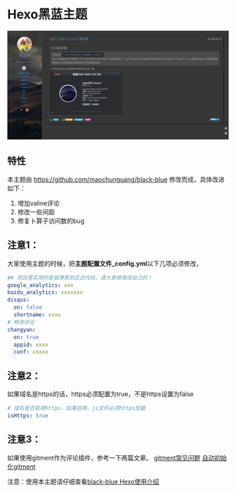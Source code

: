 # Hexo黑蓝主题
![](https://raw.githubusercontent.com/fengwenhua/ImageBed/master/20190301105019.png)

## 特性
本主题由 https://github.com/maochunguang/black-blue 修改而成，具体改进如下：
1. 增加valine评论
2. 修改一些间距
3. 修复卜算子访问数的bug

## 注意1：
大家使用主题的时候，把**主题配置文件_config.yml**以下几项必须修改，
```yml
## 项目里实用的是我博客的正式代码，请大家修改成自己的！
google_analytics: xxx
baidu_analytics: xxxxxxx
disqus:
  on: false
  shortname: xxxx
# 畅言评论
changyan:
  on: true
  appid: xxxx
  conf: xxxxx

```

## 注意2：
如果域名是https的话，https必须配置为true，不是https设置为false
```yml
# 域名是否启用https，如果启用，js文件必须https加载
isHttps: true
```
## 注意3：
如果使用gitment作为评论插件，参考一下两篇文章。
[gitment常见问题](http://xichen.pub/2018/01/31/2018-01-31-gitment/)
[自动初始化gitment](https://draveness.me/git-comments-initialize)


注意：使用本主题请仔细查看[black-blue Hexo使用介绍](http://geeksblog.cc/hexo-theme.html)

